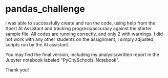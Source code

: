 # pandas_challenge

I was able to successfully create and run the code, using help from the Xpert AI Assistant and tracking progress/accuracy against the starter sample file. All codes are running correctly, and only 2 with warnings.
I did not work with any other students on the assignment, I simply adjusted scripts run by the AI assistant. 

You may find the final version, including my analysis/written report in the Jupyter notebook labeled "PyCitySchools_Notebook".

Thank you! 
